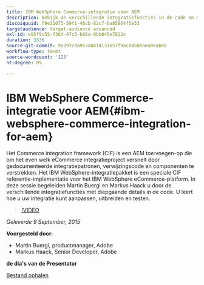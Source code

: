 ```yaml
---
title: IBM WebSphere Commerce-integratie voor AEM
description: Bekijk de verschillende integratiefuncties in de code en maak er een doorbraak over. Leer hoe u uw integratie kunt aanpassen, uitbreiden en testen.
discoiquuid: f9e11075-59f1-46cb-82c7-ba85864f5e33
targetaudience: target-audience advanced
exl-id: e95f9c55-f36f-47c3-b86a-9bb045e7822c
duration: 3336
source-git-commit: 9a297cda953d4414131657f9ac84580aea0eabeb
workflow-type: tm+mt
source-wordcount: '123'
ht-degree: 0%

---
```


# IBM WebSphere Commerce-integratie voor AEM{#ibm-websphere-commerce-integration-for-aem}

Het Commerce integration framework (CIF) is een AEM toe:voegen-op die om het even welk eCommerce integratieproject versnelt door gedocumenteerde integratiepatronen, verwijzingscode en componenten te verstrekken. Het IBM WebSphere-integratiepakket is een speciale CIF referentie-implementatie voor het IBM WebSphere eCommerce-platform. In deze sessie begeleiden Martin Buergi en Markus Haack u door de verschillende integratiefuncties met diepgaande details in de code. U leert hoe u uw integratie kunt aanpassen, uitbreiden en testen.

>[!VIDEO](https://video.tv.adobe.com/v/19375/?quality=9)

*Geleverde 9 September, 2015*

**Voorgesteld door:**

* Martin Buergi, productmanager, Adobe
* Markus Haack, Senior Developer, Adobe

**de dia&#39;s van de Presentator**

[Bestand ophalen](assets/150909-aem-gems-ibm-websphere-commerce-integration.pdf)
<!--
[Get back to the Overview](https://helpx.adobe.com/nl/experience-manager/kt/eseminars/gems/aem-index.html)
-->
